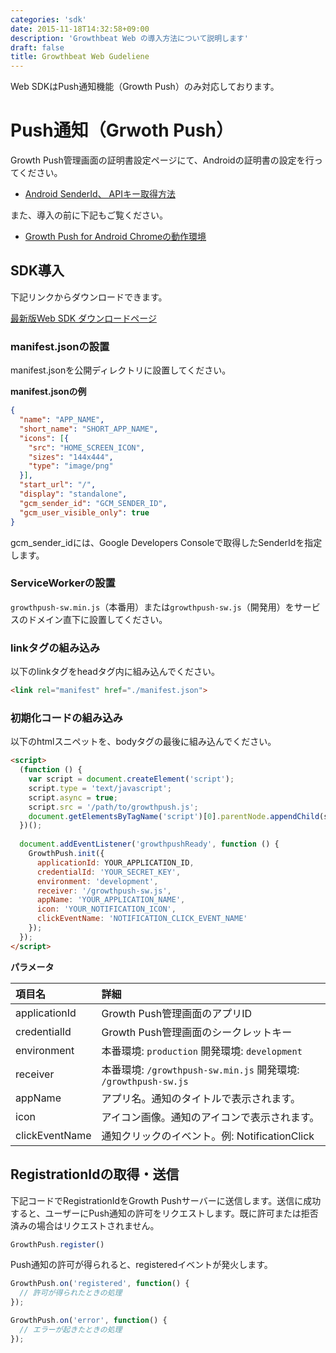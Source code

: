 ```yaml
---
categories: 'sdk'
date: 2015-11-18T14:32:58+09:00
description: 'Growthbeat Web の導入方法について説明します'
draft: false
title: Growthbeat Web Gudeliene
---
```


Web SDKはPush通知機能（Growth Push）のみ対応しております。

# Push通知（Grwoth Push）

Growth Push管理画面の証明書設定ページにて、Androidの証明書の設定を行ってください。

- [Android SenderId、 APIキー取得方法](http://growthbeat.helpscoutdocs.com/article/23-gcm-api)
 
また、導入の前に下記もご覧ください。

- [Growth Push for Android Chromeの動作環境](http://faq.growthbeat.com/article/46-growth-push-for-android-chrome)

## SDK導入

下記リンクからダウンロードできます。

[最新版Web SDK ダウンロードページ](http://support.growthbeat.com/sdk)

### manifest.jsonの設置

manifest.jsonを公開ディレクトリに設置してください。

**manifest.jsonの例**

```json
{
  "name": "APP_NAME",
  "short_name": "SHORT_APP_NAME",
  "icons": [{
    "src": "HOME_SCREEN_ICON",
    "sizes": "144x444",
    "type": "image/png"
  }],
  "start_url": "/",
  "display": "standalone",
  "gcm_sender_id": "GCM_SENDER_ID",
  "gcm_user_visible_only": true
}
```

gcm_sender_idには、Google Developers Consoleで取得したSenderIdを指定します。

### ServiceWorkerの設置

`growthpush-sw.min.js`（本番用）または`growthpush-sw.js`（開発用）をサービスのドメイン直下に設置してください。

### linkタグの組み込み

以下のlinkタグをheadタグ内に組み込んでください。

```html
<link rel="manifest" href="./manifest.json">
```

### 初期化コードの組み込み

以下のhtmlスニペットを、bodyタグの最後に組み込んでください。

```html
<script>
  (function () {
    var script = document.createElement('script');
    script.type = 'text/javascript';
    script.async = true;
    script.src = '/path/to/growthpush.js';
    document.getElementsByTagName('script')[0].parentNode.appendChild(script);
  })();
  
  document.addEventListener('growthpushReady', function () {
    GrowthPush.init({
      applicationId: YOUR_APPLICATION_ID,
      credentialId: 'YOUR_SECRET_KEY',
      environment: 'development',
      receiver: '/growthpush-sw.js',
      appName: 'YOUR_APPLICATION_NAME',
      icon: 'YOUR_NOTIFICATION_ICON',
      clickEventName: 'NOTIFICATION_CLICK_EVENT_NAME'
    });
  });
</script>
```

**パラメータ**

|項目名|詳細|
|:--|:--|
|applicationId| Growth Push管理画面のアプリID |
|credentialId| Growth Push管理画面のシークレットキー |
|environment| 本番環境: `production` 開発環境: `development` |
|receiver| 本番環境: `/growthpush-sw.min.js` 開発環境: `/growthpush-sw.js` | 
|appName| アプリ名。通知のタイトルで表示されます。 |
|icon| アイコン画像。通知のアイコンで表示されます。 |
|clickEventName| 通知クリックのイベント。例: NotificationClick |


## RegistrationIdの取得・送信

下記コードでRegistrationIdをGrowth Pushサーバーに送信します。送信に成功すると、ユーザーにPush通知の許可をリクエストします。既に許可または拒否済みの場合はリクエストされません。

```javascript
GrowthPush.register()
```

Push通知の許可が得られると、registeredイベントが発火します。

```javascript
GrowthPush.on('registered', function() {
  // 許可が得られたときの処理
});

GrowthPush.on('error', function() {
  // エラーが起きたときの処理
});
```
